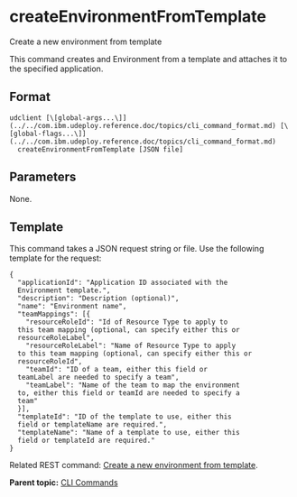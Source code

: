 # createEnvironmentFromTemplate

Create a new environment from template

This command creates and Environment from a template and attaches it to the specified application.

## Format

```
udclient [\[global-args...\]](../../com.ibm.udeploy.reference.doc/topics/cli_command_format.md) [\[global-flags...\]](../../com.ibm.udeploy.reference.doc/topics/cli_command_format.md)
  createEnvironmentFromTemplate [JSON file]
```

## Parameters

None.

## Template

This command takes a JSON request string or file. Use the following template for the request:

```
{
  "applicationId": "Application ID associated with the 
  Environment template.",
  "description": "Description (optional)",
  "name": "Environment name",
  "teamMappings": [{
    "resourceRoleId": "Id of Resource Type to apply to 
  this team mapping (optional, can specify either this or 
  resourceRoleLabel",
    "resourceRoleLabel": "Name of Resource Type to apply 
  to this team mapping (optional, can specify either this or 
  resourceRoleId",
    "teamId": "ID of a team, either this field or 
  teamLabel are needed to specify a team",
    "teamLabel": "Name of the team to map the environment 
  to, either this field or teamId are needed to specify a 
  team"
  }],
  "templateId": "ID of the template to use, either this 
  field or templateName are required.",
  "templateName": "Name of a template to use, either this 
  field or templateId are required."
}

```

Related REST command: [Create a new environment from template](rest_cli_environment_createenvironmentfromtemplate_put.md).

**Parent topic:** [CLI Commands](../../com.ibm.udeploy.reference.doc/topics/cli_commands.md)

